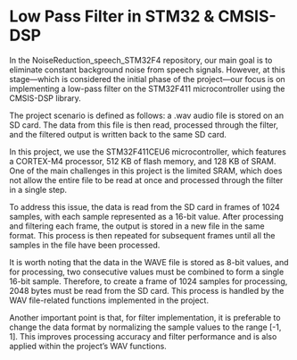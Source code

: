 # Low Pass Filter in STM32 & CMSIS-DSP

In the NoiseReduction_speech_STM32F4 repository, our main goal is to eliminate constant background noise from speech signals. However, at this stage—which is considered the initial phase of the project—our focus is on implementing a low-pass filter on the STM32F411 microcontroller using the CMSIS-DSP library.

The project scenario is defined as follows: a .wav audio file is stored on an SD card. The data from this file is then read, processed through the filter, and the filtered output is written back to the same SD card.

In this project, we use the STM32F411CEU6 microcontroller, which features a CORTEX-M4 processor, 512 KB of flash memory, and 128 KB of SRAM. One of the main challenges in this project is the limited SRAM, which does not allow the entire file to be read at once and processed through the filter in a single step.

To address this issue, the data is read from the SD card in frames of 1024 samples, with each sample represented as a 16-bit value. After processing and filtering each frame, the output is stored in a new file in the same format. This process is then repeated for subsequent frames until all the samples in the file have been processed.

It is worth noting that the data in the WAVE file is stored as 8-bit values, and for processing, two consecutive values must be combined to form a single 16-bit sample. Therefore, to create a frame of 1024 samples for processing, 2048 bytes must be read from the SD card. This process is handled by the WAV file-related functions implemented in the project.

Another important point is that, for filter implementation, it is preferable to change the data format by normalizing the sample values to the range [-1, 1]. This improves processing accuracy and filter performance and is also applied within the project’s WAV functions.

